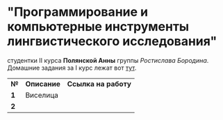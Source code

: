 # "Программирование и компьютерные инструменты лингвистического исследования" 
студентки II курса **Полянской Анны** группы *Ростислава Бородина*.
Домашние задания за I курс лежат вот [тут](https://github.com/polyankaglade/Proga).

<table>
  <tr>
    <td class='top_line'><b>№</b></td>
    <td><b>Описание</b></td>
    <td><b>Ссылка на работу</b></td>
  </tr>
  <tr>
    <td class='number'><b>1</b></td>
    <td>Виселица</td>
    <td class='link'></td>
  </tr>
  <tr>
    <td class='number'><b>2</b></td>
    <td></td>
    <td class='link'></td>
  </tr>
 </table>

